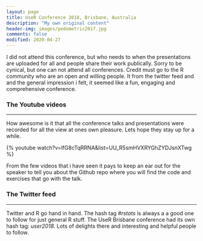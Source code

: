 ```yaml
---
layout: page
title: UseR Conference 2018, Brisbane, Australia
description: "My own original content"
header-img: images/pedometric2017.jpg
comments: false
modified: 2020-04-27
---
```



I did not attend this conference, but who needs to when the presentations are uploaded for all and people share their work publically. Sorry to be cynical, but one can not attend all conferences. Credit must go to the R community who are an open and willing people. It from the twitter feed and and the general impression i felt, it seemed like a fun, engaging and comprehensive conference. 


### The Youtube videos
-----

How awesome is it that all the conference talks and presentations were recorded for all the view at ones own pleasure. Lets hope they stay up for a while. 

{% youtube watch?v=lfG8cTqRRNA&list=UU_R5smHVXRYGhZYDJsnXTwg %}

From the few videos that i have seen it pays to keep an ear out for the speaker to tell you about the Github repo where you will find the code and exercises that go with the talk. 

### The Twitter feed
-----

Twitter and R go hand in hand. The hash tag *#rstats* is always a a good one to follow for just general R stuff. The UseR Brisbane conference had its own hash tag: *user2018*. Lots of delights there and interesting and helpful people to follow.






